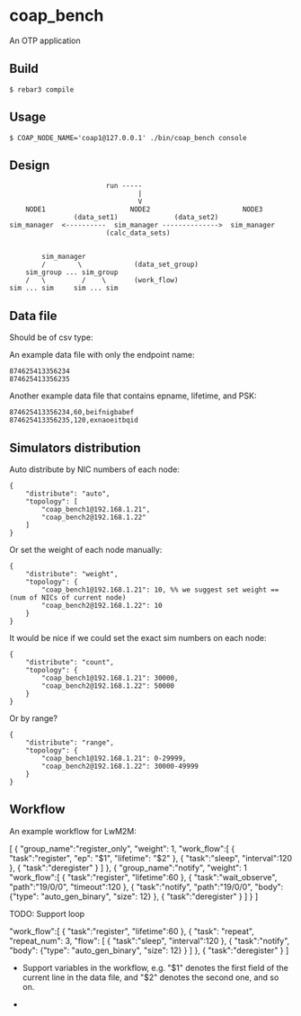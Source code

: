 coap_bench
=====

An OTP application

Build
-----

    $ rebar3 compile

Usage
-----

    $ COAP_NODE_NAME='coap1@127.0.0.1' ./bin/coap_bench console

Design
------

```
                        run -----
                                |
                                V
    NODE1                     NODE2                       NODE3
                (data_set1)              (data_set2)
sim_manager  <----------  sim_manager -------------->  sim_manager
                        (calc_data_sets)


        sim_manager
        /        \             (data_set_group)
    sim_group ... sim_group
    /   \         /    \       (work_flow)
sim ... sim     sim ... sim
```

Data file
---------

Should be of csv type:

An example data file with only the endpoint name:

```
874625413356234
874625413356235
```

Another example data file that contains epname, lifetime, and PSK:

```
874625413356234,60,beifnigbabef
874625413356235,120,exnaoeitbqid
```

Simulators distribution
-----------------------

Auto distribute by NIC numbers of each node:

```
{
    "distribute": "auto",
    "topology": [
        "coap_bench1@192.168.1.21",
        "coap_bench2@192.168.1.22"
    ]
}
```

Or set the weight of each node manually:

```
{
    "distribute": "weight",
    "topology": {
        "coap_bench1@192.168.1.21": 10, %% we suggest set weight == (num of NICs of current node)
        "coap_bench2@192.168.1.22": 10
    }
}
```

It would be nice if we could set the exact sim numbers on each node:

```
{
    "distribute": "count",
    "topology": {
        "coap_bench1@192.168.1.21": 30000,
        "coap_bench2@192.168.1.22": 50000
    }
}
```

Or by range?

```
{
    "distribute": "range",
    "topology": {
        "coap_bench1@192.168.1.21": 0-29999,
        "coap_bench2@192.168.1.22": 30000-49999
    }
}
```

Workflow
--------

An example workflow for LwM2M:

[
    {
        "group_name":"register_only",
        "weight": 1,
        "work_flow":[
            {
                "task":"register",
                "ep": "$1",
                "lifetime": "$2"
            },
            {
                "task":"sleep",
                "interval":120
            },
            {
                "task":"deregister"
            }
        ]
    },
    {
        "group_name":"notify",
        "weight": 1
        "work_flow":[
            {
                "task":"register",
                "lifetime":60
            },
            {
                "task":"wait_observe",
                "path":"19/0/0",
                "timeout":120
            },
            {
                "task":"notify",
                "path":"19/0/0",
                "body": {"type": "auto_gen_binary", "size": 12}
            },
            {
                "task":"deregister"
            }
        ]
    }
]

TODO: Support loop

"work_flow":[
    {
        "task":"register",
        "lifetime":60
    },
    {
        "task": "repeat",
        "repeat_num": 3,
        "flow": [
            {
                "task":"sleep",
                "interval":120
            },
            {
                "task":"notify",
                "body": {"type": "auto_gen_binary", "size": 12}
            }
        ]
    },
    {
        "task":"deregister"
    }
]

- Support variables in the workflow, e.g. "$1" denotes the first field of the current line in the data file, and "$2" denotes the second one, and so on.

- 